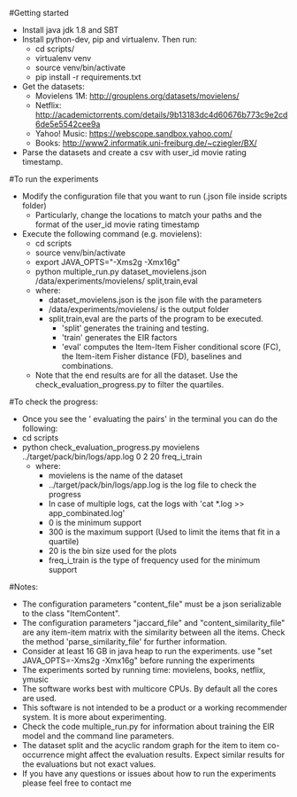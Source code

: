 #Getting started
* Install java jdk 1.8 and SBT
* Install python-dev, pip and virtualenv. Then run:
    * cd scripts/
    * virtualenv venv
    * source venv/bin/activate
    * pip install -r requirements.txt
* Get the datasets:
    * Movielens 1M: http://grouplens.org/datasets/movielens/
    * Netflix: http://academictorrents.com/details/9b13183dc4d60676b773c9e2cd6de5e5542cee9a
    * Yahoo! Music: https://webscope.sandbox.yahoo.com/
    * Books: http://www2.informatik.uni-freiburg.de/~cziegler/BX/
* Parse the datasets and create a csv with user_id movie rating timestamp.

#To run the experiments
* Modify the configuration file that you want to run (.json file inside scripts folder)
    * Particularly, change the locations to match your paths and the format of the user_id movie rating timestamp
* Execute the following command (e.g. movielens):
    * cd scripts
    * source venv/bin/activate
    * export JAVA_OPTS="-Xms2g -Xmx16g" 
    * python multiple_run.py dataset_movielens.json /data/experiments/movielens/ split,train,eval
    * where: 
        * dataset_movielens.json is the json file with the parameters
        * /data/experiments/movielens/ is the output folder 
        * split,train,eval are the parts of the program to be executed. 
            * 'split' generates the training and testing. 
            * 'train' generates the EIR factors
            * 'eval' computes the Item-Item Fisher conditional score (FC), the Item-item Fisher distance (FD), baselines and combinations.
    * Note that the end results are for all the dataset. Use the check_evaluation_progress.py to filter the quartiles.

#To check the progress:
* Once you see the '<step> evaluating the pairs' in the terminal you can do the following:
* cd scripts
* python check_evaluation_progress.py movielens ../target/pack/bin/logs/app.log 0 2 20 freq_i_train
    * where: 
        * movielens is the name of the dataset 
        * ../target/pack/bin/logs/app.log is the log file to check the progress
        * In case of multiple logs, cat the logs with 'cat *.log >> app_combinated.log'
        * 0 is the minimum support 
        * 300 is the maximum support (Used to limit the items that fit in a quartile) 
        * 20 is the bin size used for the plots
        * freq_i_train is the type of frequency used for the minimum support

#Notes:
* The configuration parameters "content_file" must be a json serializable to the class "ItemContent".
* The configuration parameters "jaccard_file" and "content_similarity_file" are any item-item matrix with the similarity between all the items. Check the method 'parse_similarity_file' for further information.
* Consider at least 16 GB in java heap to run the experiments. use "set JAVA_OPTS=-Xms2g -Xmx16g" before running the experiments
* The experiments sorted by running time: movielens, books, netflix, ymusic
* The software works best with multicore CPUs. By default all the cores are used.
* This software is not intended to be a product or a working recommender system. It is more about experimenting.
* Check the code multiple_run.py for information about training the EIR model and the command line parameters.
* The dataset split and the acyclic random graph for the item to item co-occurrence might affect the evaluation results. Expect similar results for the evaluations but not exact values.
* If you have any questions or issues about how to run the experiments please feel free to contact me